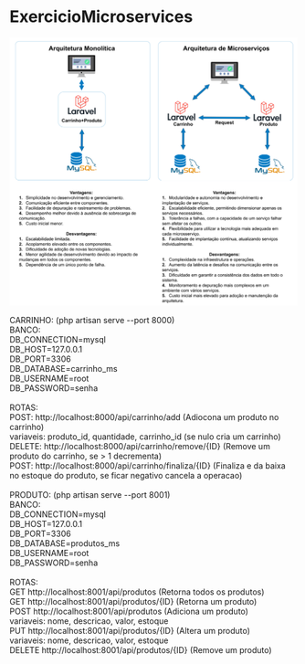 # ExercicioMicroservices

![Arquiteruas](arquiteturas/arquiteturas.jpg)

CARRINHO: (php artisan serve --port 8000)<br>
BANCO:<br>
DB_CONNECTION=mysql<br>
DB_HOST=127.0.0.1<br>
DB_PORT=3306<br>
DB_DATABASE=carrinho_ms<br>
DB_USERNAME=root<br>
DB_PASSWORD=senha<br><br>
ROTAS:<br>
POST: http://localhost:8000/api/carrinho/add (Adiocona um produto no carrinho)<br> 
variaveis: produto_id, quantidade, carrinho_id (se nulo cria um carrinho)<br>
DELETE: http://localhost:8000/api/carrinho/remove/{ID} (Remove um produto do carrinho,  se > 1 decrementa)<br>
POST: http://localhost:8000/api/carrinho/finaliza/{ID} (Finaliza e da baixa no estoque do produto, se ficar negativo cancela a operacao)<br><br>
PRODUTO: (php artisan serve --port 8001)<br>
BANCO:<br>
DB_CONNECTION=mysql<br>
DB_HOST=127.0.0.1<br>
DB_PORT=3306<br>
DB_DATABASE=produtos_ms<br>
DB_USERNAME=root<br>
DB_PASSWORD=senha<br><br>
ROTAS:<br>
GET http://localhost:8001/api/produtos (Retorna todos os produtos)<br>
GET http://localhost:8001/api/produtos/{ID} (Retorna um produto)<br>
POST http://localhost:8001/api/produtos (Adiciona um produto)<br>
variaveis: nome, descricao, valor, estoque<br>
PUT http://localhost:8001/api/produtos/{ID} (Altera um produto)<br>
variaveis: nome, descricao, valor, estoque<br>
DELETE http://localhost:8001/api/produtos/{ID} (Remove um produto)<br>
